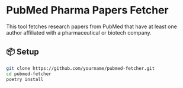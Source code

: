 # PubMed Pharma Papers Fetcher

This tool fetches research papers from PubMed that have at least one author affiliated with a pharmaceutical or biotech company.

## 📦 Setup

```bash
git clone https://github.com/yourname/pubmed-fetcher.git
cd pubmed-fetcher
poetry install
